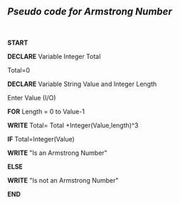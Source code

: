 ## *Pseudo code for Armstrong Number* 
<br>

**START** 

**DECLARE** Variable Integer Total

Total=0

**DECLARE** Variable String Value and Integer Length

Enter Value (I/O)

**FOR** Length = 0 to Value-1

  **WRITE** Total= Total +Integer(Value,length)^3

**IF** Total=Integer(Value)

**WRITE** "Is an Armstrong Number"

**ELSE**

**WRITE** "Is not an Armstrong Number"

**END**

